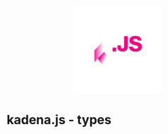 <p align="center">
  <img src="../../../common/images/Kadena.JS_logo.png" width="200" alt="kadena.js" />
</p>

# kadena.js - types

